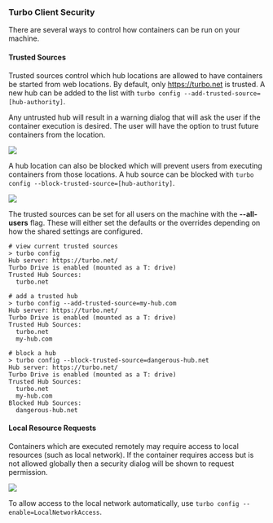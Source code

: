 ### Turbo Client Security

There are several ways to control how containers can be run on your machine. 

#### Trusted Sources

Trusted sources control which hub locations are allowed to have containers be started from web locations. By default, only https://turbo.net is trusted. A new hub can be added to the list with `turbo config --add-trusted-source=[hub-authority]`.

Any untrusted hub will result in a warning dialog that will ask the user if the container execution is desired. The user will have the option to trust future containers from the location. 

![](/docs/reference/turbo_client/security-0.png)

A hub location can also be blocked which will prevent users from executing containers from those locations. A hub source can be blocked with `turbo config --block-trusted-source=[hub-authority]`.

![](/docs/reference/turbo_client/security-1.png)

The trusted sources can be set for all users on the machine with the **--all-users** flag. These will either set the defaults or the overrides depending on how the shared settings are configured. 

```
# view current trusted sources
> turbo config
Hub server: https://turbo.net/
Turbo Drive is enabled (mounted as a T: drive)
Trusted Hub Sources:
  turbo.net
  
# add a trusted hub
> turbo config --add-trusted-source=my-hub.com
Hub server: https://turbo.net/
Turbo Drive is enabled (mounted as a T: drive)
Trusted Hub Sources:
  turbo.net
  my-hub.com
  
# block a hub
> turbo config --block-trusted-source=dangerous-hub.net
Hub server: https://turbo.net/
Turbo Drive is enabled (mounted as a T: drive)
Trusted Hub Sources:
  turbo.net
  my-hub.com
Blocked Hub Sources:
  dangerous-hub.net
```

#### Local Resource Requests

Containers which are executed remotely may require access to local resources (such as local network). If the container requires access but is not allowed globally then a security dialog will be shown to request permission.

![](/docs/reference/turbo_client/security-2.png)

To allow access to the local network automatically, use `turbo config --enable=LocalNetworkAccess`.
